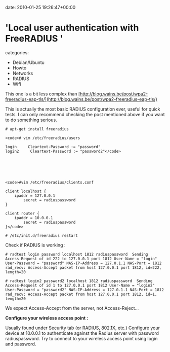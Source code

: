 


date: 2010-01-25 19:26:47+00:00


# 'Local user authentication with FreeRADIUS '

categories:
- Debian/Ubuntu
- Howto
- Networks
- RADIUS
- Wifi


This one is a bit less complex than [http://blog.wains.be/post/wpa2-freeradius-eap-tls/](http://blog.wains.be/post/wpa2-freeradius-eap-tls/)

This is actually the most basic RADIUS configuration ever, useful for quick tests. I can only recommend checking the post mentioned above if you want to do something serious. 

`# apt-get install freeradius`


    
    <code># vim /etc/freeradius/users
    
    login     Cleartext-Password := "password"
    login2     Cleartext-Password := "password2"</code>





    
    <code>#vim /etc/freeradius/clients.conf
    
    client localhost {
    	ipaddr = 127.0.0.1
            secret = radiuspassword
    }
    
    client router {
    	ipaddr = 10.0.0.1
            secret = radiuspassword
    }</code>




`# /etc/init.d/freeradius restart`


Check if RADIUS is working :

`# radtest login password localhost 1812 radiuspassword 
Sending Access-Request of id 222 to 127.0.0.1 port 1812
	User-Name = "login"
	User-Password = "password"
	NAS-IP-Address = 127.0.1.1
	NAS-Port = 1812
rad_recv: Access-Accept packet from host 127.0.0.1 port 1812, id=222, length=20`

`# radtest login2 password2 localhost 1812 radiuspassword 
Sending Access-Request of id 1 to 127.0.0.1 port 1812
	User-Name = "login2"
	User-Password = "password2"
	NAS-IP-Address = 127.0.1.1
	NAS-Port = 1812
rad_recv: Access-Accept packet from host 127.0.0.1 port 1812, id=1, length=20`


We expect Access-Accept from the server, not Access-Reject...


**Configure your wireless access point :**

Usually found under Security tab (or RADIUS, 802.1X, etc.)
Configure your device at 10.0.0.1 to authenticate against the Radius server with password radiuspassword.
Try to connect to your wireless access point using login and password.


